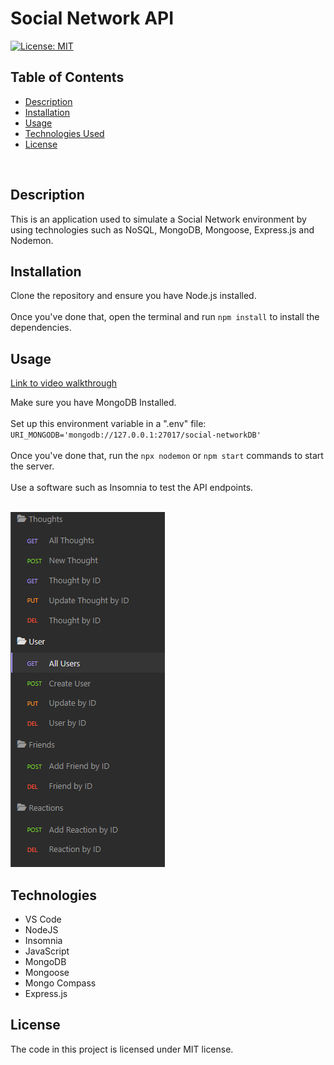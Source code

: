 # Social Network API

[![License: MIT](https://img.shields.io/badge/License-MIT-blue.svg)](https://opensource.org/licenses/MIT)

## Table of Contents
- [Description](#description)
- [Installation](#installation)
- [Usage](#usage)
- [Technologies Used](#technologies)
- [License](#license)
<br />

## Description
This is an application used to simulate a Social Network environment by using technologies such as NoSQL, MongoDB, Mongoose, Express.js and Nodemon.
<br />

## Installation
Clone the repository and ensure you have Node.js installed.<br /><br />
Once you've done that, open the terminal and run `npm install` to install the dependencies.
<br />

## Usage
[Link to video walkthrough](https://youtu.be/3r45zRw6J4Y) <br />

Make sure you have MongoDB Installed.<br /><br />
Set up this environment variable in a ".env" file: `URI_MONGODB='mongodb://127.0.0.1:27017/social-networkDB'`<br /><br />
Once you've done that, run the `npx nodemon` or `npm start` commands to start the server.<br /><br />
Use a software such as Insomnia to test the API endpoints.<br /><br />

![API Routes](./assets/images/apiRoutes.png)

## Technologies

- VS Code </br>
- NodeJS </br>
- Insomnia </br>
- JavaScript </br>
- MongoDB </br>
- Mongoose </br>
- Mongo Compass </br>
- Express.js </br>

## License
The code in this project is licensed under MIT license.